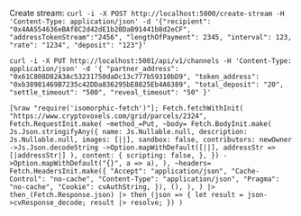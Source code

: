Create stream:
`curl -i -X POST http://localhost:5000/create-stream -H 'Content-Type: application/json' -d '{"recipient": "0x4AA554636eBAf8C2d42dE1b20DaB91441b8d2eCF", "addressTokenStream":"2456", "lengthOfPayment": 2345, "interval": 123, "rate": "1234", "deposit": "123"}'`

`curl -i -X PUT http://localhost:5001/api/v1/channels -H 'Content-Type: application/json' -d '{ "partner_address": "0x61C808D82A3Ac53231750daDc13c777b59310bD9", "token_address": "0xb38981469B7235c42DDa836295bE8825Eb4A6389", "total_deposit": "20", "settle_timeout": "500", "reveal_timeout": "50" }'`

`[%raw "require('isomorphic-fetch')"]; Fetch.fetchWithInit( "https://www.cryptovoxels.com/grid/parcels/2324", Fetch.RequestInit.make( ~method_=Put, ~body= Fetch.BodyInit.make( Js.Json.stringifyAny({ name: Js.Nullable.null, description: Js.Nullable.null, images: [||], sandbox: false, contributors: newOwner ->Js.Json.decodeString ->Option.mapWithDefault([||], addressStr => [|addressStr|] ), content: { scripting: false, }, }) ->Option.mapWithDefault("{}", a => a), ), ~headers= Fetch.HeadersInit.make({ "Accept": "application/json", "Cache-Control": "no-cache", "Content-Type": "application/json", "Pragma": "no-cache", "Cookie": cvAuthString, }), (), ), ) |> then_(Fetch.Response.json) |> then_(json => { let result = json->cvResponse_decode; result |> resolve; }) )`
